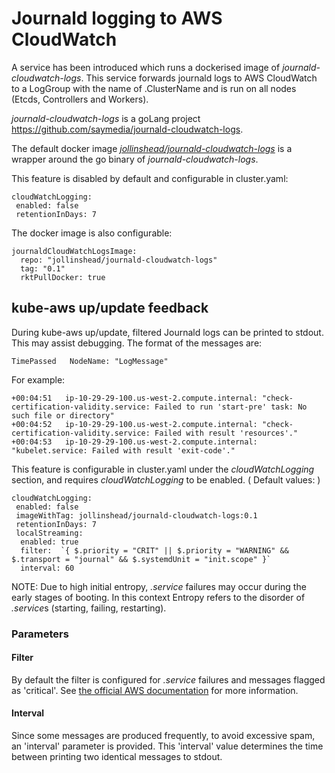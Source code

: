 # Journald logging to AWS CloudWatch

A service has been introduced which runs a dockerised image of *journald-cloudwatch-logs*. This service forwards journald logs to AWS CloudWatch to a LogGroup with the name of .ClusterName and is run on all nodes (Etcds, Controllers and Workers).

*journald-cloudwatch-logs* is a goLang project https://github.com/saymedia/journald-cloudwatch-logs.

The default docker image *[jollinshead/journald-cloudwatch-logs](https://hub.docker.com/r/jollinshead/journald-cloudwatch-logs/)* is a wrapper around the go binary of *journald-cloudwatch-logs*.

This feature is disabled by default and configurable in cluster.yaml:

```
cloudWatchLogging:
 enabled: false
 retentionInDays: 7
```


The docker image is also configurable:

```
journaldCloudWatchLogsImage:
  repo: "jollinshead/journald-cloudwatch-logs"
  tag: "0.1"
  rktPullDocker: true
```

## kube-aws up/update feedback

During kube-aws up/update, filtered Journald logs can be printed to stdout. This may assist debugging.
The format of the messages are:
```
TimePassed   NodeName: "LogMessage"
```
For example:
```
+00:04:51	ip-10-29-29-100.us-west-2.compute.internal: "check-certification-validity.service: Failed to run 'start-pre' task: No such file or directory"
+00:04:52	ip-10-29-29-100.us-west-2.compute.internal: "check-certification-validity.service: Failed with result 'resources'."
+00:04:53	ip-10-29-29-100.us-west-2.compute.internal: "kubelet.service: Failed with result 'exit-code'."
```

This feature is configurable in cluster.yaml under the *cloudWatchLogging* section, and requires *cloudWatchLogging* to be enabled.
( Default values: )

```
cloudWatchLogging:
 enabled: false
 imageWithTag: jollinshead/journald-cloudwatch-logs:0.1
 retentionInDays: 7
 localStreaming:
  enabled: true
  filter:  `{ $.priority = "CRIT" || $.priority = "WARNING" && $.transport = "journal" && $.systemdUnit = "init.scope" }`
  interval: 60
```

NOTE: Due to high initial entropy, *.service* failures may occur during the early stages of booting.
In this context Entropy refers to the disorder of *.service*s (starting, failing, restarting).

### Parameters

#### Filter
By default the filter is configured for *.service* failures and messages flagged as 'critical'.
See [the official AWS documentation](http://docs.aws.amazon.com/AmazonCloudWatch/latest/logs/FilterAndPatternSyntax.html) for more information.

#### Interval
Since some messages are produced frequently, to avoid excessive spam, an 'interval' parameter is provided.
This 'interval' value determines the time between printing two identical messages to stdout.

